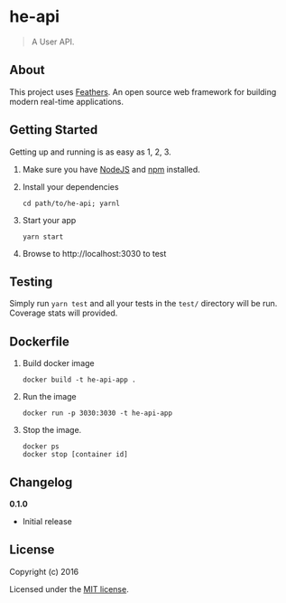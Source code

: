 # he-api

> A User API. 

## About

This project uses [Feathers](http://feathersjs.com). An open source web framework for building modern real-time applications.

## Getting Started

Getting up and running is as easy as 1, 2, 3.

1. Make sure you have [NodeJS](https://nodejs.org/) and [npm](https://www.npmjs.com/) installed.
2. Install your dependencies

    ```
    cd path/to/he-api; yarnl
    ```

3. Start your app

    ```
    yarn start
    ```

4. Browse to http://localhost:3030 to test

## Testing

Simply run `yarn test` and all your tests in the `test/` directory will be run.  Coverage stats will provided.

## Dockerfile

1. Build docker image

    ```
    docker build -t he-api-app .
    ```

2. Run the image

    ```
    docker run -p 3030:3030 -t he-api-app
    ```

3. Stop the image.  

    ```
    docker ps
    docker stop [container id]
    ```

## Changelog

__0.1.0__

- Initial release

## License

Copyright (c) 2016

Licensed under the [MIT license](LICENSE).
